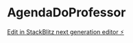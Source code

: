 # AgendaDoProfessor

[Edit in StackBlitz next generation editor ⚡️](https://stackblitz.com/~/github.com/Vinicius64/AgendaDoProfessor)